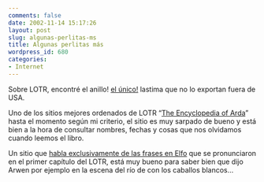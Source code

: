 ```yaml
---
comments: false
date: 2002-11-14 15:17:26
layout: post
slug: algunas-perlitas-ms
title: Algunas perlitas más
wordpress_id: 680
categories:
- Internet
---
```


Sobre LOTR, encontré el anillo! [el único!](http://shop.newline.com/escalate/store/DetailPage?pls=newline&bc=newline&prod=015280327b23&ipos=true) lastima que no lo exportan fuera de USA.





Uno de los sitios mejores ordenados de LOTR “[The Encyclopedia of Arda](http://www.glyphweb.com/arda/)” hasta el momento según mi criterio, el sitio es muy sarpado de bueno y está bien a la hora de consultar nombres, fechas y cosas que nos olvidamos cuando leemos el libro.





Un sitio que [habla exclusivamente de las frases en Elfo](http://www.elvish.org/gwaith/movie_elvish.htm#presta) que se pronunciaron en el primer capítulo del LOTR, está muy bueno para saber bien que dijo Arwen por ejemplo en la escena del río de con los caballos blancos…




 
